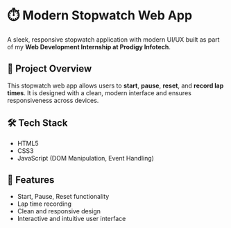 # ⏱️ Modern Stopwatch Web App

A sleek, responsive stopwatch application with modern UI/UX built as part of my **Web Development Internship at Prodigy Infotech**.

## 🚀 Project Overview

This stopwatch web app allows users to **start**, **pause**, **reset**, and **record lap times**. It is designed with a clean, modern interface and ensures responsiveness across devices.

## 🛠️ Tech Stack

- HTML5  
- CSS3  
- JavaScript (DOM Manipulation, Event Handling)

## 🎯 Features

- Start, Pause, Reset functionality  
- Lap time recording  
- Clean and responsive design  
- Interactive and intuitive user interface
